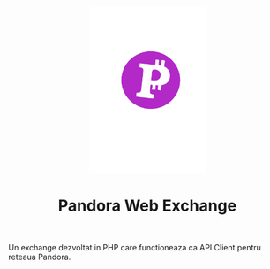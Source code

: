 <p align="center">
    <img src="frontend/web/img/logo.png" height="300px">
    <h1 align="center">Pandora Web Exchange</h1>
    <br>
</p>

<p> Un  exchange dezvoltat in PHP care functioneaza ca API Client pentru reteaua Pandora. </p>


